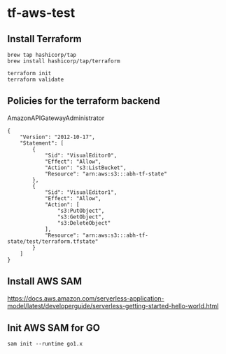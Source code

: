 # tf-aws-test

## Install Terraform

```
brew tap hashicorp/tap
brew install hashicorp/tap/terraform

terraform init
terraform validate
```

## Policies for the terraform backend

AmazonAPIGatewayAdministrator

```
{
    "Version": "2012-10-17",
    "Statement": [
        {
            "Sid": "VisualEditor0",
            "Effect": "Allow",
            "Action": "s3:ListBucket",
            "Resource": "arn:aws:s3:::abh-tf-state"
        },
        {
            "Sid": "VisualEditor1",
            "Effect": "Allow",
            "Action": [
                "s3:PutObject",
                "s3:GetObject",
                "s3:DeleteObject"
            ],
            "Resource": "arn:aws:s3:::abh-tf-state/test/terraform.tfstate"
        }
    ]
}
```

## Install AWS SAM

https://docs.aws.amazon.com/serverless-application-model/latest/developerguide/serverless-getting-started-hello-world.html


## Init AWS SAM for GO

```
sam init --runtime go1.x
```